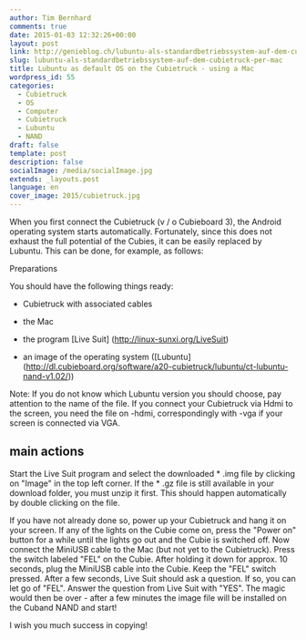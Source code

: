```yaml
---
author: Tim Bernhard
comments: true
date: 2015-01-03 12:32:26+00:00
layout: post
link: http://genieblog.ch/lubuntu-als-standardbetriebssystem-auf-dem-cubietruck-per-mac/
slug: lubuntu-als-standardbetriebssystem-auf-dem-cubietruck-per-mac
title: Lubuntu as default OS on the Cubietruck - using a Mac
wordpress_id: 55
categories:
  - Cubietruck
  - OS 
  - Computer 
  - Cubietruck 
  - Lubuntu 
  - NAND
draft: false
template: post
description: false
socialImage: /media/socialImage.jpg
extends: _layouts.post
language: en
cover_image: 2015/cubietruck.jpg
---
```



When you first connect the Cubietruck (v / o Cubieboard 3), the Android operating system starts automatically. Fortunately, since this does not exhaust the full potential of the Cubies, it can be easily replaced by Lubuntu. This can be done, for example, as follows:





Preparations





You should have the following things ready:




  * Cubietruck with associated cables


  * the Mac


  * the program [Live Suit] (http://linux-sunxi.org/LiveSuit)


  * an image of the operating system ([Lubuntu] (http://dl.cubieboard.org/software/a20-cubietruck/lubuntu/ct-lubuntu-nand-v1.02/))


Note: If you do not know which Lubuntu version you should choose, pay attention to the name of the file. If you connect your Cubietruck via Hdmi to the screen, you need the file on -hdmi, correspondingly with -vga if your screen is connected via VGA.





## main actions





Start the Live Suit program and select the downloaded * .img file by clicking on "Image" in the top left corner. If the * .gz file is still available in your download folder, you must unzip it first. This should happen automatically by double clicking on the file.






If you have not already done so, power up your Cubietruck and hang it on your screen. If any of the lights on the Cubie come on, press the "Power on" button for a while until the lights go out and the Cubie is switched off. Now connect the MiniUSB cable to the Mac (but not yet to the Cubietruck). Press the switch labeled "FEL" on the Cubie. After holding it down for approx. 10 seconds, plug the MiniUSB cable into the Cubie. Keep the "FEL" switch pressed. After a few seconds, Live Suit should ask a question. If so, you can let go of "FEL". Answer the question from Live Suit with "YES". The magic would then be over - after a few minutes the image file will be installed on the Cuband NAND and start!






I wish you much success in copying!
